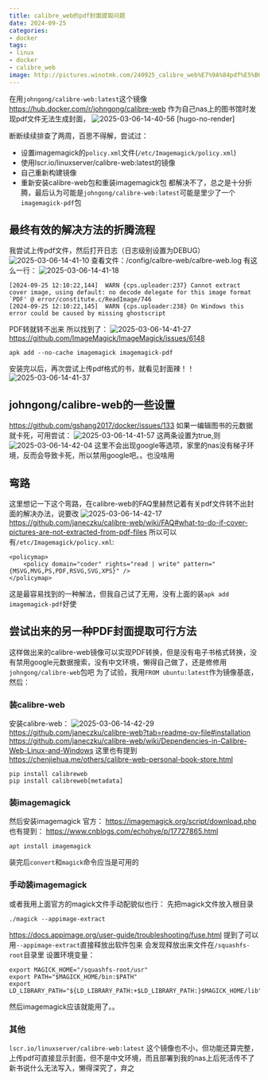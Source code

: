 ```yaml
---
title: calibre_web的pdf封面提取问题
date: 2024-09-25
categories:
- docker
tags:
- linux
- docker
- calibre_web
image: http://pictures.winotmk.com/240925_calibre_web%E7%9A%84pdf%E5%B0%81%E9%9D%A2%E6%8F%90%E5%8F%96%E9%97%AE%E9%A2%98/2025-03-06-14-40-56_199d9b99.png
---
```

在用`johngong/calibre-web:latest`这个镜像 https://hub.docker.com/r/johngong/calibre-web
作为自己nas上的图书馆时发现pdf文件无法生成封面，
![2025-03-06-14-40-56 [hugo-no-render]](http://pictures.winotmk.com/240925_calibre_web%E7%9A%84pdf%E5%B0%81%E9%9D%A2%E6%8F%90%E5%8F%96%E9%97%AE%E9%A2%98/2025-03-06-14-40-56_199d9b99.png)

断断续续排查了两周，百思不得解，尝试过：
* 设置imagemagick的`policy.xml`文件(`/etc/Imagemagick/policy.xml`)
* 使用lscr.io/linuxserver/calibre-web:latest的镜像
* 自己重新构建镜像
* 重新安装calibre-web包和重装imagemagick包
都解决不了，总之是十分折腾，最后认为可能是`johngong/calibre-web:latest`可能是里少了一个`imagemagick-pdf`包

## 最终有效的解决方法的折腾流程
我尝试上传pdf文件，然后打开日志（日志级别设置为DEBUG）
![2025-03-06-14-41-10](http://pictures.winotmk.com/240925_calibre_web%E7%9A%84pdf%E5%B0%81%E9%9D%A2%E6%8F%90%E5%8F%96%E9%97%AE%E9%A2%98/2025-03-06-14-41-10_803172c2.png)
查看文件：/config/calbre-web/calbre-web.log
有这么一行：
![2025-03-06-14-41-18](http://pictures.winotmk.com/240925_calibre_web%E7%9A%84pdf%E5%B0%81%E9%9D%A2%E6%8F%90%E5%8F%96%E9%97%AE%E9%A2%98/2025-03-06-14-41-18_9e3752b4.png)
```
[2024-09-25 12:10:22,144]  WARN {cps.uploader:237} Cannot extract cover image, using default: no decode delegate for this image format `PDF' @ error/constitute.c/ReadImage/746
[2024-09-25 12:10:22,145]  WARN {cps.uploader:238} On Windows this error could be caused by missing ghostscript
```
PDF转就转不出来
所以找到了：
![2025-03-06-14-41-27](http://pictures.winotmk.com/240925_calibre_web%E7%9A%84pdf%E5%B0%81%E9%9D%A2%E6%8F%90%E5%8F%96%E9%97%AE%E9%A2%98/2025-03-06-14-41-27_d93c03ad.png)
https://github.com/ImageMagick/ImageMagick/issues/6148
```
apk add --no-cache imagemagick imagemagick-pdf
```
安装完以后，再次尝试上传pdf格式的书，就看见封面辣！！
![2025-03-06-14-41-37](http://pictures.winotmk.com/240925_calibre_web%E7%9A%84pdf%E5%B0%81%E9%9D%A2%E6%8F%90%E5%8F%96%E9%97%AE%E9%A2%98/2025-03-06-14-41-37_10ffb4fc.png)

<!-- more -->

## johngong/calibre-web的一些设置
https://github.com/gshang2017/docker/issues/133
如果一编辑图书的元数据就卡死，可用尝试：
![2025-03-06-14-41-57](http://pictures.winotmk.com/240925_calibre_web%E7%9A%84pdf%E5%B0%81%E9%9D%A2%E6%8F%90%E5%8F%96%E9%97%AE%E9%A2%98/2025-03-06-14-41-57_941353e5.png)
这两条设置为true,则
![2025-03-06-14-42-04](http://pictures.winotmk.com/240925_calibre_web%E7%9A%84pdf%E5%B0%81%E9%9D%A2%E6%8F%90%E5%8F%96%E9%97%AE%E9%A2%98/2025-03-06-14-42-04_5c2fe52c.png)
这里不会出现google等选项，家里的nas没有梯子环境，反而会导致卡死，所以禁用google吧。。也没啥用

## 弯路
这里想记一下这个弯路，在calibre-web的FAQ里赫然记着有关pdf文件转不出封面的解决办法，说要改
![2025-03-06-14-42-17](http://pictures.winotmk.com/240925_calibre_web%E7%9A%84pdf%E5%B0%81%E9%9D%A2%E6%8F%90%E5%8F%96%E9%97%AE%E9%A2%98/2025-03-06-14-42-17_22504034.png)
https://github.com/janeczku/calibre-web/wiki/FAQ#what-to-do-if-cover-pictures-are-not-extracted-from-pdf-files
所以可以有`/etc/Imagemagick/policy.xml`:
```
<policymap>
    <policy domain="coder" rights="read | write" pattern="{MSVG,MVG,PS,PDF,RSVG,SVG,XPS}" />
</policymap>
```
这是最容易找到的一种解法，但我自己试了无用，没有上面的装`apk add imagemagick-pdf`好使

## 尝试出来的另一种PDF封面提取可行方法
这样做出来的calibre-web镜像可以实现PDF转换，但是没有电子书格式转换，没有禁用google元数据搜索，没有中文环境，懒得自己做了，还是修修用`johngong/calibre-web`包吧
为了试验，我用`FROM ubuntu:latest`作为镜像基底，然后：
### 装calibre-web
安装calibre-web：
![2025-03-06-14-42-29](http://pictures.winotmk.com/240925_calibre_web%E7%9A%84pdf%E5%B0%81%E9%9D%A2%E6%8F%90%E5%8F%96%E9%97%AE%E9%A2%98/2025-03-06-14-42-29_e301016f.png)
https://github.com/janeczku/calibre-web?tab=readme-ov-file#installation
https://github.com/janeczku/calibre-web/wiki/Dependencies-in-Calibre-Web-Linux-and-Windows
这里也有提到
https://chenjiehua.me/others/calibre-web-personal-book-store.html

```
pip install calibreweb
pip install calibreweb[metadata]
```

### 装imagemagick
然后安装imagemagick
官方：
https://imagemagick.org/script/download.php
也有提到：
https://www.cnblogs.com/echohye/p/17727865.html

```
apt install imagemagick
```
装完后`convert`和`magick`命令应当是可用的
### 手动装imagemagick
或者我用上面官方的magick文件手动配貌似也行：
先把magick文件放入根目录
```
./magick --appimage-extract
```
https://docs.appimage.org/user-guide/troubleshooting/fuse.html
提到了可以用`--appimage-extract`直接释放出软件包来
会发现释放出来文件在`/squashfs-root`目录里
设置环境变量：
```
export MAGICK_HOME="/squashfs-root/usr"
export PATH="$MAGICK_HOME/bin:$PATH"
export LD_LIBRARY_PATH="${LD_LIBRARY_PATH:+$LD_LIBRARY_PATH:}$MAGICK_HOME/lib"
```
然后imagemagick应该就能用了。。

### 其他
`lscr.io/linuxserver/calibre-web:latest`
这个镜像也不小，但功能还算完整，上传pdf可直接显示封面，但不是中文环境，而且部署到我的nas上后死活传不了新书说什么无法写入，懒得深究了，弃之